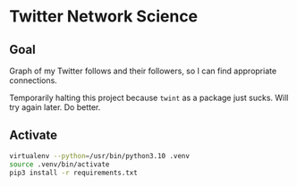 # Twitter Network Science

## Goal

Graph of my Twitter follows and their followers, so I can find appropriate connections.

Temporarily halting this project because `twint` as a package just sucks. Will try again later. Do better.

## Activate

```bash
virtualenv --python=/usr/bin/python3.10 .venv
source .venv/bin/activate
pip3 install -r requirements.txt
```
